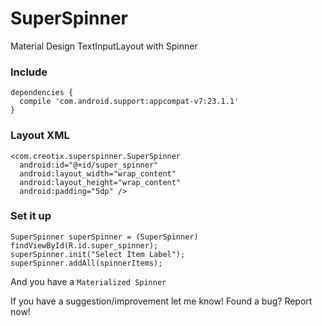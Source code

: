 # SuperSpinner
Material Design TextInputLayout with Spinner

### Include

    dependencies {
      compile 'com.android.support:appcompat-v7:23.1.1'
    }


### Layout XML

    <com.creotix.superspinner.SuperSpinner
      android:id="@+id/super_spinner"
      android:layout_width="wrap_content"
      android:layout_height="wrap_content"
      android:padding="5dp" />

### Set it up

    SuperSpinner superSpinner = (SuperSpinner) findViewById(R.id.super_spinner);
    superSpinner.init("Select Item Label");
    superSpinner.addAll(spinnerItems);


And you have a `Materialized Spinner`

If you have a suggestion/improvement let me know! Found a bug? Report now!
